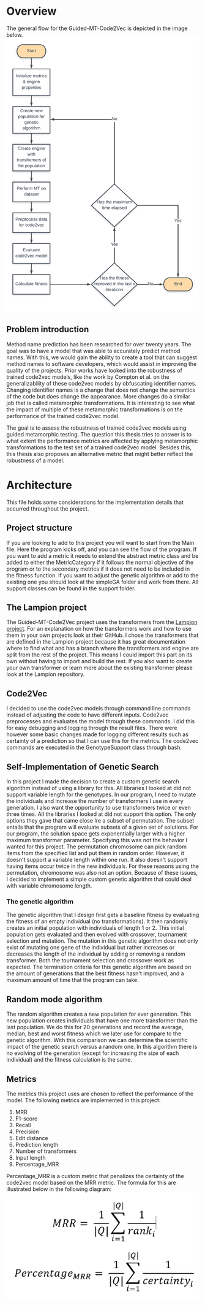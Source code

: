 # Overview

The general flow for the Guided-MT-Code2Vec is depicted in the image below.
![Architecture plan](./Thesis_pipeline.png)

## Problem introduction

Method name prediction has been researched for over twenty years. The goal was to have a model that was able to accurately predict method names.
With this, we would gain the ability to create a tool that can suggest method names to software developers,
which would assist in improving the quality of the projects. Prior works have looked into the robustness of trained code2vec models, like the work
by Compton et al. on the generalizability of these code2vec models by obfuscating identifier names.
Changing identifier names is a change that does not change the semantics of the code but does change the appearance.
More changes do a similar job that is called metamorphic transformations. It is interesting to see what the impact of multiple of these metamorphic
transformations is on the performance of the trained code2vec model.

The goal is to assess the robustness of trained code2vec models using guided metamorphic testing. The question this thesis tries to answer is to
what extent the performance metrics are affected by applying metamorphic transformations to the test set of a trained code2vec model.
Besides this, this thesis also proposes an alternative metric that might better reflect the robustness of a model.
# Architecture
This file holds some considerations for the implementation details that occurred throughout the project.

## Project structure
If you are looking to add to this project you will want to start from the Main file. Here the program kicks off,
and you can see the flow of the program.
If you want to add a metric it needs to extend the abstract metric class and be added to either the MetricCategory if
it follows the normal objective of the program or to the secondary metrics if it does not need to be included in the
fitness function.
If you want to adjust the genetic algorithm or add to the existing one you should look at the simpleGA folder and work
from there.
All support classes can be found in the support folder.

## The Lampion project
The Guided-MT-Code2Vec project uses the transformers from the [Lampion project](https://github.com/ciselab/Lampion).
For an explanation on how the transformers work and how to use them in your own projects look at their GitHub.
I chose the transformers that are defined in the Lampion project because it has great documentation where to find what
and has a branch where the transformers and engine are split from the rest of the project.
This means I could import this part on its own without having to import and build the rest.
If you also want to create your own transformer or learn more about the existing transformer please look at the Lampion repository.

## Code2Vec
I decided to use the code2vec models through command line commands instead of adjusting the code
to have different inputs. Code2vec preprocesses and evaluates the model through these commands.
I did this for easy debugging and logging through the result files. There were however some
basic changes made for logging different results such as certainty of a prediction so that I can
use this for the metrics. The code2vec commands are executed in the GenotypeSupport class
through bash.

## Self-Implementation of Genetic Search
In this project I made the decision to create a custom genetic search algorithm instead of using a library for this.
All libraries I looked at did not support variable length for the genotypes.
In our program, I need to mutate the individuals and increase the number of transformers I use in every generation.
I also want the opportunity to use transformers twice or even three times. All the libraries I looked at did not support this option.
The only options they gave that came close Ire a subset of permutation.
The subset entails that the program will evaluate subsets of a given set of solutions.
For our program, the solution space gets exponentially larger with a higher maximum transformer parameter.
Specifying this was not the behavior I wanted for this project.
The permutation chromosome can pick random items from the specified list and put them in random order.
However, it doesn't support a variable length within one run. It also doesn't support having items occur twice in the new individuals.
For these reasons using the permutation, chromosome was also not an option.
Because of these issues, I decided to implement a simple custom genetic algorithm that could deal with variable chromosome length.

### The genetic algorithm
The genetic algorithm that I design first gets a baseline fitness by evaluating the fitness of an empty individual (no transformations).
It then randomly creates an initial population with individuals of length 1 or 2. This initial population gets evaluated and then evolved with
crossover, tournament selection and mutation. The mutation in this genetic algorithm does not only exist of mutating one gene of the individual
but rather increases or decreases the length of the individual by adding or removing a random transformer. Both the tournament selection and
crossover work as expected. The termination criteria for this genetic algorithm are based on the amount of generations that the best fitness
hasn't improved, and a maximum amount of time that the program can take.

## Random mode algorithm
The random algorithm creates a new population for ever generation. This new population creates individuals that have one more transformer than the
last population. We do this for 20 generations and record the average, median, best and worst fitness which we later use for compare to the genetic
algorithm. With this comparison we can determine the scientific impact of the genetic search versus a random one.
In this algorithm there is no evolving of the generation (except for increasing the size of each individual) and the fitness calculation is the same.

## Metrics
The metrics this project uses are chosen to reflect the performance of the model. The following metrics are implemented in this project:
1. MRR
2. F1-score
3. Recall
4. Precision
5. Edit distance
6. Prediction length
7. Number of transformers
8. Input length
9. Percentage_MRR

Percentage_MRR is a custom metric that penalizes the certainty of the code2vec model based on the MRR metric. The formula for this are illustrated
below in the following diagram:
![Percentage_MRR formula](../Resources/Percentage_MRR.png)